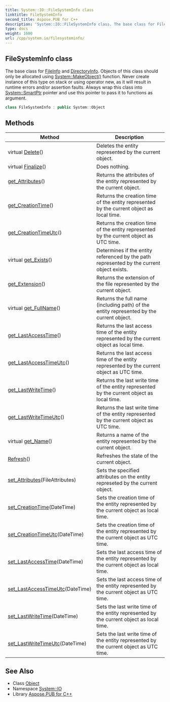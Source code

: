 ```yaml
---
title: System::IO::FileSystemInfo class
linktitle: FileSystemInfo
second_title: Aspose.PUB for C++
description: 'System::IO::FileSystemInfo class. The base class for FileInfo and DirectoryInfo. Objects of this class should only be allocated using System::MakeObject() function. Never create instance of this type on stack or using operator new, as it will result in runtime errors and/or assertion faults. Always wrap this class into System::SmartPtr pointer and use this pointer to pass it to functions as argument in C++.'
type: docs
weight: 1600
url: /cpp/system.io/filesysteminfo/
---
```

## FileSystemInfo class


The base class for [FileInfo](../fileinfo/) and [DirectoryInfo](../directoryinfo/). Objects of this class should only be allocated using [System::MakeObject()](../../system/makeobject/) function. Never create instance of this type on stack or using operator new, as it will result in runtime errors and/or assertion faults. Always wrap this class into [System::SmartPtr](../../system/smartptr/) pointer and use this pointer to pass it to functions as argument.

```cpp
class FileSystemInfo : public System::Object
```

## Methods

| Method | Description |
| --- | --- |
| virtual [Delete](./delete/)() | Deletes the entity represented by the current object. |
| virtual [Finalize](./finalize/)() | Does nothing. |
| [get_Attributes](./get_attributes/)() | Returns the attributes of the entity represented by the current object. |
| [get_CreationTime](./get_creationtime/)() | Returns the creation time of the entity represented by the current object as local time. |
| [get_CreationTimeUtc](./get_creationtimeutc/)() | Returns the creation time of the entity represented by the current object as UTC time. |
| virtual [get_Exists](./get_exists/)() | Determines if the entity referenced by the path represented by the current object exists. |
| [get_Extension](./get_extension/)() | Returns the extension of the file represented by the current object. |
| virtual [get_FullName](./get_fullname/)() | Returns the full name (including path) of the entity represented by the current object. |
| [get_LastAccessTime](./get_lastaccesstime/)() | Returns the last access time of the entity represented by the current object as local time. |
| [get_LastAccessTimeUtc](./get_lastaccesstimeutc/)() | Returns the last access time of the entity represented by the current object as UTC time. |
| [get_LastWriteTime](./get_lastwritetime/)() | Returns the last write time of the entity represented by the current object as local time. |
| [get_LastWriteTimeUtc](./get_lastwritetimeutc/)() | Returns the last write time of the entity represented by the current object as UTC time. |
| virtual [get_Name](./get_name/)() | Returns a name of the entity represented by the current object. |
| [Refresh](./refresh/)() | Refreshes the state of the current object. |
| [set_Attributes](./set_attributes/)(FileAttributes) | Sets the specified attributes on the entity represeted by the current object. |
| [set_CreationTime](./set_creationtime/)(DateTime) | Sets the creation time of the entity represented by the current object as local time. |
| [set_CreationTimeUtc](./set_creationtimeutc/)(DateTime) | Sets the creation time of the entity represented by the current object as UTC time. |
| [set_LastAccessTime](./set_lastaccesstime/)(DateTime) | Sets the last access time of the entity represented by the current object as local time. |
| [set_LastAccessTimeUtc](./set_lastaccesstimeutc/)(DateTime) | Sets the last access time of the entity represented by the current object as UTC time. |
| [set_LastWriteTime](./set_lastwritetime/)(DateTime) | Sets the last write time of the entity represented by the current object as local time. |
| [set_LastWriteTimeUtc](./set_lastwritetimeutc/)(DateTime) | Sets the last write time of the entity represented by the current object as UTC time. |
## See Also

* Class [Object](../../system/object/)
* Namespace [System::IO](../)
* Library [Aspose.PUB for C++](../../)
